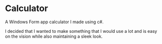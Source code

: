 # Calculator

A Windows Form app calculator I made using c#.

I decided that I wanted to make something that I would use a lot and is easy on the vision while also maintaining a sleek look.
